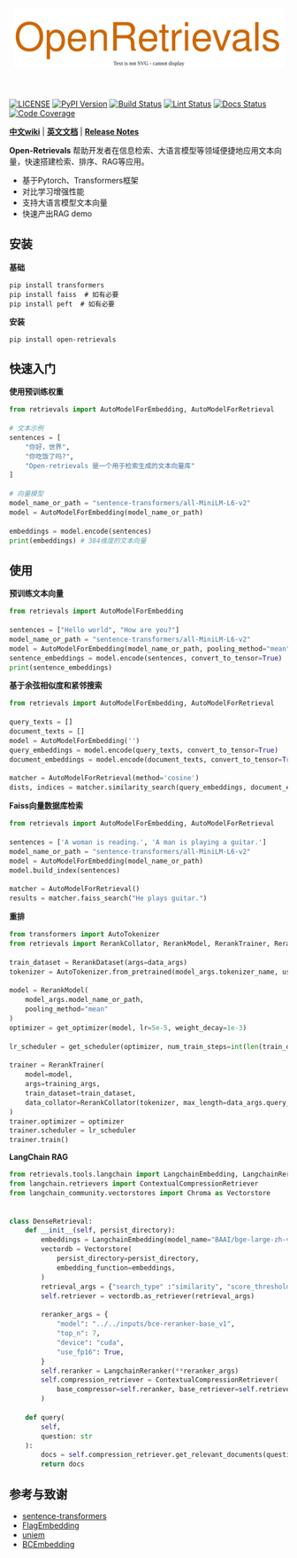 [license-image]: https://img.shields.io/badge/License-Apache%202.0-blue.svg
[license-url]: https://opensource.org/licenses/Apache-2.0
[pypi-image]: https://badge.fury.io/py/open-retrievals.svg
[pypi-url]: https://pypi.org/project/open-retrievals
[pepy-image]: https://pepy.tech/badge/retrievals/month
[pepy-url]: https://pepy.tech/project/retrievals
[build-image]: https://github.com/LongxingTan/open-retrievals/actions/workflows/test.yml/badge.svg?branch=master
[build-url]: https://github.com/LongxingTan/open-retrievals/actions/workflows/test.yml?query=branch%3Amaster
[lint-image]: https://github.com/LongxingTan/open-retrievals/actions/workflows/lint.yml/badge.svg?branch=master
[lint-url]: https://github.com/LongxingTan/open-retrievals/actions/workflows/lint.yml?query=branch%3Amaster
[docs-image]: https://readthedocs.org/projects/open-retrievals/badge/?version=latest
[docs-url]: https://open-retrievals.readthedocs.io/en/latest/?version=latest
[coverage-image]: https://codecov.io/gh/longxingtan/open-retrievals/branch/master/graph/badge.svg
[coverage-url]: https://codecov.io/github/longxingtan/open-retrievals?branch=master

<h1 align="center">
<img src="./docs/source/_static/logo.svg" width="490" align=center/>
</h1><br>

[![LICENSE][license-image]][license-url]
[![PyPI Version][pypi-image]][pypi-url]
[![Build Status][build-image]][build-url]
[![Lint Status][lint-image]][lint-url]
[![Docs Status][docs-image]][docs-url]
[![Code Coverage][coverage-image]][coverage-url]


**[中文wiki](https://github.com/LongxingTan/open-retrievals/wiki)** | **[英文文档](https://open-retrievals.readthedocs.io)** | **[Release Notes](https://open-retrievals.readthedocs.io/en/latest/CHANGELOG.html)**

**Open-Retrievals** 帮助开发者在信息检索、大语言模型等领域便捷地应用文本向量，快速搭建检索、排序、RAG等应用。
- 基于Pytorch、Transformers框架
- 对比学习增强性能
- 支持大语言模型文本向量
- 快速产出RAG demo


## 安装

**基础**
```shell
pip install transformers
pip install faiss  # 如有必要
pip install peft  # 如有必要
```

**安装**
```shell
pip install open-retrievals
```


## 快速入门

**使用预训练权重**

```python
from retrievals import AutoModelForEmbedding, AutoModelForRetrieval

# 文本示例
sentences = [
    "你好，世界",
    "你吃饭了吗?",
    "Open-retrievals 是一个用于检索生成的文本向量库"
]

# 向量模型
model_name_or_path = "sentence-transformers/all-MiniLM-L6-v2"
model = AutoModelForEmbedding(model_name_or_path)

embeddings = model.encode(sentences)
print(embeddings) # 384维度的文本向量
```


## 使用

**预训练文本向量**
```python
from retrievals import AutoModelForEmbedding

sentences = ["Hello world", "How are you?"]
model_name_or_path = "sentence-transformers/all-MiniLM-L6-v2"
model = AutoModelForEmbedding(model_name_or_path, pooling_method="mean", normalize_embeddings=True)
sentence_embeddings = model.encode(sentences, convert_to_tensor=True)
print(sentence_embeddings)
```

**基于余弦相似度和紧邻搜索**
```python
from retrievals import AutoModelForEmbedding, AutoModelForRetrieval

query_texts = []
document_texts = []
model = AutoModelForEmbedding('')
query_embeddings = model.encode(query_texts, convert_to_tensor=True)
document_embeddings = model.encode(document_texts, convert_to_tensor=True)

matcher = AutoModelForRetrieval(method='cosine')
dists, indices = matcher.similarity_search(query_embeddings, document_embeddings, top_k=1)
```

**Faiss向量数据库检索**
```python
from retrievals import AutoModelForEmbedding, AutoModelForRetrieval

sentences = ['A woman is reading.', 'A man is playing a guitar.']
model_name_or_path = "sentence-transformers/all-MiniLM-L6-v2"
model = AutoModelForEmbedding(model_name_or_path)
model.build_index(sentences)

matcher = AutoModelForRetrieval()
results = matcher.faiss_search("He plays guitar.")
```

**重排**
```python
from transformers import AutoTokenizer
from retrievals import RerankCollator, RerankModel, RerankTrainer, RerankDataset

train_dataset = RerankDataset(args=data_args)
tokenizer = AutoTokenizer.from_pretrained(model_args.tokenizer_name, use_fast=False)

model = RerankModel(
    model_args.model_name_or_path,
    pooling_method="mean"
)
optimizer = get_optimizer(model, lr=5e-5, weight_decay=1e-3)

lr_scheduler = get_scheduler(optimizer, num_train_steps=int(len(train_dataset) / 2 * 1))

trainer = RerankTrainer(
    model=model,
    args=training_args,
    train_dataset=train_dataset,
    data_collator=RerankCollator(tokenizer, max_length=data_args.query_max_len),
)
trainer.optimizer = optimizer
trainer.scheduler = lr_scheduler
trainer.train()
```

**LangChain RAG**
```python
from retrievals.tools.langchain import LangchainEmbedding, LangchainReranker
from langchain.retrievers import ContextualCompressionRetriever
from langchain_community.vectorstores import Chroma as Vectorstore


class DenseRetrieval:
    def __init__(self, persist_directory):
        embeddings = LangchainEmbedding(model_name="BAAI/bge-large-zh-v1.5")
        vectordb = Vectorstore(
            persist_directory=persist_directory,
            embedding_function=embeddings,
        )
        retrieval_args = {"search_type" :"similarity", "score_threshold": 0.15, "k": 30}
        self.retriever = vectordb.as_retriever(retrieval_args)

        reranker_args = {
            "model": "../../inputs/bce-reranker-base_v1",
            "top_n": 7,
            "device": "cuda",
            "use_fp16": True,
        }
        self.reranker = LangchainReranker(**reranker_args)
        self.compression_retriever = ContextualCompressionRetriever(
            base_compressor=self.reranker, base_retriever=self.retriever
        )

    def query(
        self,
        question: str
    ):
        docs = self.compression_retriever.get_relevant_documents(question)
        return docs
```


## 参考与致谢

- [sentence-transformers](https://github.com/UKPLab/sentence-transformers)
- [FlagEmbedding](https://github.com/FlagOpen/FlagEmbedding)
- [uniem](https://github.com/wangyuxinwhy/uniem)
- [BCEmbedding](https://github.com/netease-youdao/BCEmbedding)
